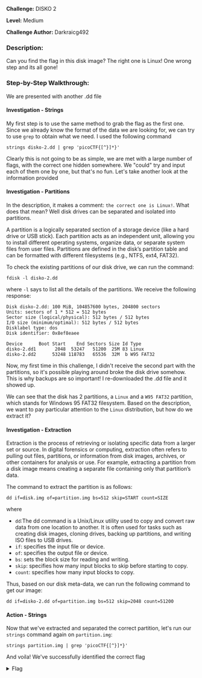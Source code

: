 **Challenge:** DISKO 2

**Level:** Medium

**Challenge Author:** Darkraicg492

### Description: 
Can you find the flag in this disk image? The right one is Linux! One wrong step and its all gone!


### Step-by-Step Walkthrough:
We are presented with another .dd file

#### Investigation - Strings
My first step is to use the same method to grab the flag as the first one. Since we already know the format of the data we are looking for, we can try to use `grep` to obtain what we need. I used the following command

`strings disko-2.dd | grep 'picoCTF{[^}]*}'`

Clearly this is not going to be as simple, we are met with a large number of flags, with the correct one hidden somewhere. We "could" try and input each of them one by one, but that's no fun. Let's take another look at the information provided

#### Investigation - Partitions
In the description, it makes a comment: `the correct one is Linux!`. What does that mean? Well disk drives can be separated and isolated into partitions.

A partition is a logically separated section of a storage device (like a hard drive or USB stick). Each partition acts as an independent unit, allowing you to install different operating systems, organize data, or separate system files from user files. Partitions are defined in the disk’s partition table and can be formatted with different filesystems (e.g., NTFS, ext4, FAT32).

To check the existing partitions of our disk drive, we can run the command: 

`fdisk -l disko-2.dd`

where `-l` says to list all the details of the partitions. We receive the following response:

```
Disk disko-2.dd: 100 MiB, 104857600 bytes, 204800 sectors
Units: sectors of 1 * 512 = 512 bytes
Sector size (logical/physical): 512 bytes / 512 bytes
I/O size (minimum/optimal): 512 bytes / 512 bytes
Disklabel type: dos
Disk identifier: 0x8ef8eaee

Device      Boot Start    End Sectors Size Id Type
disko-2.dd1       2048  53247   51200  25M 83 Linux
disko-2.dd2      53248 118783   65536  32M  b W95 FAT32
```

Now, my first time in this challenge, I didn't receive the second part with the partitions, so it's possible playing around broke the disk drive somehow. This is why backups are so important! I re-downloaded the .dd file and it showed up.

We can see that the disk has 2 partitions, a `Linux` and a `W95 FAT32` partition, which stands for Windows 95 FAT32 filesystem. Based on the description, we want to pay particular attention to the `Linux` distribution, but how do we extract it?

#### Investigation - Extraction
Extraction is the process of retrieving or isolating specific data from a larger set or source. In digital forensics or computing, extraction often refers to pulling out files, partitions, or information from disk images, archives, or other containers for analysis or use. For example, extracting a partition from a disk image means creating a separate file containing only that partition’s data.

The command to extract the partition is as follows:

`dd if=disk.img of=partition.img bs=512 skip=START count=SIZE`

where

* `dd`:The dd command is a Unix/Linux utility used to copy and convert raw data from one location to another. It is often used for tasks such as creating disk images, cloning drives, backing up partitions, and writing ISO files to USB drives.
* `if`: specifies the input file or device.
* `of`: specifies the output file or device.
* `bs`: sets the block size for reading and writing.
* `skip`: specifies how many input blocks to skip before starting to copy.
* `count`: specifies how many input blocks to copy.

Thus, based on our disk meta-data, we can run the following command to get our image:

`dd if=disko-2.dd of=partition.img bs=512 skip=2048 count=51200`

#### Action - Strings
Now that we've extracted and separated the correct partition, let's run our `strings` command again on `partition.img`:

`strings partition.img | grep 'picoCTF{[^}]*}'`

And voila! We've successfully identified the correct flag

<details><summary>Flag</summary>
    <pre>
    picoCTF{4_P4Rt_1t_i5_a93c3ba0}
    </pre>
   </details>